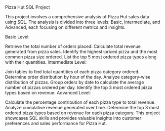 Pizza Hut SQL Project


This project involves a comprehensive analysis of Pizza Hut sales data using SQL. The analysis is divided into three levels: Basic, Intermediate, and Advanced, each focusing on different metrics and insights.

Basic Level:

Retrieve the total number of orders placed.
Calculate total revenue generated from pizza sales.
Identify the highest-priced pizza and the most common pizza size ordered.
List the top 5 most ordered pizza types along with their quantities.
Intermediate Level:

Join tables to find total quantities of each pizza category ordered.
Determine order distribution by hour of the day.
Analyze category-wise distribution of pizzas.
Group orders by date to calculate the average number of pizzas ordered per day.
Identify the top 3 most ordered pizza types based on revenue.
Advanced Level:

Calculate the percentage contribution of each pizza type to total revenue.
Analyze cumulative revenue generated over time.
Determine the top 3 most ordered pizza types based on revenue for each pizza category.
This project showcases SQL skills and provides valuable insights into customer preferences and sales performance for Pizza Hut.
